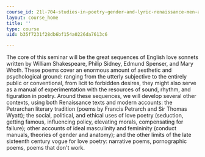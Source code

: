 ```yaml
---
course_id: 21l-704-studies-in-poetry-gender-and-lyric-renaissance-men-and-women-writing-about-love-spring-2003
layout: course_home
title: ''
type: course
uid: b35f7231f28db6bf154a0226da7613c6

---
```

The core of this seminar will be the great sequences of English love sonnets written by William Shakespeare, Philip Sidney, Edmund Spenser, and Mary Wroth. These poems cover an enormous amount of aesthetic and psychological ground: ranging from the utterly subjective to the entirely public or conventional, from licit to forbidden desires, they might also serve as a manual of experimentation with the resources of sound, rhythm, and figuration in poetry. Around these sequences, we will develop several other contexts, using both Renaissance texts and modern accounts: the Petrarchan literary tradition (poems by Francis Petrarch and Sir Thomas Wyatt); the social, political, and ethical uses of love poetry (seduction, getting famous, influencing policy, elevating morals, compensating for failure); other accounts of ideal masculinity and femininity (conduct manuals, theories of gender and anatomy); and the other limits of the late sixteenth century vogue for love poetry: narrative poems, pornographic poems, poems that don't work.
